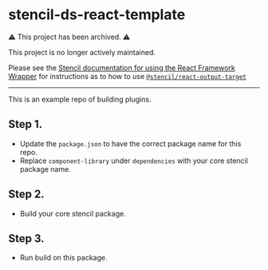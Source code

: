 # stencil-ds-react-template

⚠️ This project has been archived. ⚠️

This project is no longer actively maintained.

Please see the [Stencil documentation for using the React Framework Wrapper](https://stenciljs.com/docs/react) for instructions as to how to use [`@stencil/react-output-target`](https://www.npmjs.com/package/@stencil/react-output-target)

--- 

This is an example repo of building plugins.

## Step 1.

- Update the `package.json` to have the correct package name for this repo.
- Replace `component-library` under `dependencies` with your core stencil package name.

## Step 2.

- Build your core stencil package.

## Step 3.

- Run build on this package.
